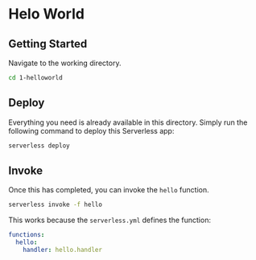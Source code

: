 # Helo World

## Getting Started

Navigate to the working directory.

```sh
cd 1-helloworld
```

## Deploy

Everything you need is already available in this directory. Simply run the
following command to deploy this Serverless app:

```sh
serverless deploy
```

## Invoke

Once this has completed, you can invoke the `hello` function.

```sh
serverless invoke -f hello
```

This works because the `serverless.yml` defines the function:

```yml
functions:
  hello:
    handler: hello.handler
```
